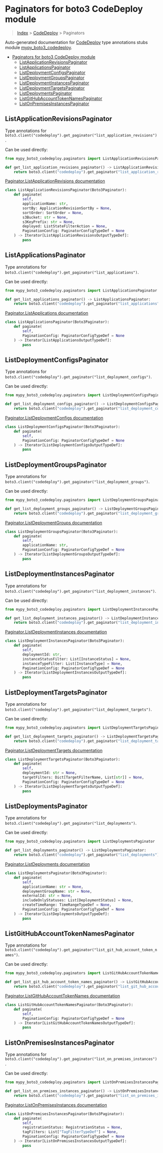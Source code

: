 # Paginators for boto3 CodeDeploy module

> [Index](../README.md) > [CodeDeploy](./README.md) > Paginators

Auto-generated documentation for [CodeDeploy](https://boto3.amazonaws.com/v1/documentation/api/latest/reference/services/codedeploy.html#CodeDeploy)
type annotations stubs module [mypy_boto3_codedeploy](https://pypi.org/project/mypy-boto3-codedeploy/).

- [Paginators for boto3 CodeDeploy module](#paginators-for-boto3-codedeploy-module)
  - [ListApplicationRevisionsPaginator](#listapplicationrevisionspaginator)
  - [ListApplicationsPaginator](#listapplicationspaginator)
  - [ListDeploymentConfigsPaginator](#listdeploymentconfigspaginator)
  - [ListDeploymentGroupsPaginator](#listdeploymentgroupspaginator)
  - [ListDeploymentInstancesPaginator](#listdeploymentinstancespaginator)
  - [ListDeploymentTargetsPaginator](#listdeploymenttargetspaginator)
  - [ListDeploymentsPaginator](#listdeploymentspaginator)
  - [ListGitHubAccountTokenNamesPaginator](#listgithubaccounttokennamespaginator)
  - [ListOnPremisesInstancesPaginator](#listonpremisesinstancespaginator)

## ListApplicationRevisionsPaginator

Type annotations for `boto3.client("codedeploy").get_paginator("list_application_revisions")`.

Can be used directly:

```python
from mypy_boto3_codedeploy.paginators import ListApplicationRevisionsPaginator

def get_list_application_revisions_paginator() -> ListApplicationRevisionsPaginator:
    return boto3.client("codedeploy").get_paginator("list_application_revisions")
```

[Paginator.ListApplicationRevisions documentation](https://boto3.amazonaws.com/v1/documentation/api/latest/reference/services/codedeploy.html#CodeDeploy.Paginator.ListApplicationRevisions)

```python
class ListApplicationRevisionsPaginator(Boto3Paginator):
    def paginate(
        self,
        applicationName: str,
        sortBy: ApplicationRevisionSortBy = None,
        sortOrder: SortOrder = None,
        s3Bucket: str = None,
        s3KeyPrefix: str = None,
        deployed: ListStateFilterAction = None,
        PaginationConfig: PaginatorConfigTypeDef = None
    ) -> Iterator[ListApplicationRevisionsOutputTypeDef]:
        pass
```
## ListApplicationsPaginator

Type annotations for `boto3.client("codedeploy").get_paginator("list_applications")`.

Can be used directly:

```python
from mypy_boto3_codedeploy.paginators import ListApplicationsPaginator

def get_list_applications_paginator() -> ListApplicationsPaginator:
    return boto3.client("codedeploy").get_paginator("list_applications")
```

[Paginator.ListApplications documentation](https://boto3.amazonaws.com/v1/documentation/api/latest/reference/services/codedeploy.html#CodeDeploy.Paginator.ListApplications)

```python
class ListApplicationsPaginator(Boto3Paginator):
    def paginate(
        self,
        PaginationConfig: PaginatorConfigTypeDef = None
    ) -> Iterator[ListApplicationsOutputTypeDef]:
        pass
```
## ListDeploymentConfigsPaginator

Type annotations for `boto3.client("codedeploy").get_paginator("list_deployment_configs")`.

Can be used directly:

```python
from mypy_boto3_codedeploy.paginators import ListDeploymentConfigsPaginator

def get_list_deployment_configs_paginator() -> ListDeploymentConfigsPaginator:
    return boto3.client("codedeploy").get_paginator("list_deployment_configs")
```

[Paginator.ListDeploymentConfigs documentation](https://boto3.amazonaws.com/v1/documentation/api/latest/reference/services/codedeploy.html#CodeDeploy.Paginator.ListDeploymentConfigs)

```python
class ListDeploymentConfigsPaginator(Boto3Paginator):
    def paginate(
        self,
        PaginationConfig: PaginatorConfigTypeDef = None
    ) -> Iterator[ListDeploymentConfigsOutputTypeDef]:
        pass
```
## ListDeploymentGroupsPaginator

Type annotations for `boto3.client("codedeploy").get_paginator("list_deployment_groups")`.

Can be used directly:

```python
from mypy_boto3_codedeploy.paginators import ListDeploymentGroupsPaginator

def get_list_deployment_groups_paginator() -> ListDeploymentGroupsPaginator:
    return boto3.client("codedeploy").get_paginator("list_deployment_groups")
```

[Paginator.ListDeploymentGroups documentation](https://boto3.amazonaws.com/v1/documentation/api/latest/reference/services/codedeploy.html#CodeDeploy.Paginator.ListDeploymentGroups)

```python
class ListDeploymentGroupsPaginator(Boto3Paginator):
    def paginate(
        self,
        applicationName: str,
        PaginationConfig: PaginatorConfigTypeDef = None
    ) -> Iterator[ListDeploymentGroupsOutputTypeDef]:
        pass
```
## ListDeploymentInstancesPaginator

Type annotations for `boto3.client("codedeploy").get_paginator("list_deployment_instances")`.

Can be used directly:

```python
from mypy_boto3_codedeploy.paginators import ListDeploymentInstancesPaginator

def get_list_deployment_instances_paginator() -> ListDeploymentInstancesPaginator:
    return boto3.client("codedeploy").get_paginator("list_deployment_instances")
```

[Paginator.ListDeploymentInstances documentation](https://boto3.amazonaws.com/v1/documentation/api/latest/reference/services/codedeploy.html#CodeDeploy.Paginator.ListDeploymentInstances)

```python
class ListDeploymentInstancesPaginator(Boto3Paginator):
    def paginate(
        self,
        deploymentId: str,
        instanceStatusFilter: List[InstanceStatus] = None,
        instanceTypeFilter: List[InstanceType] = None,
        PaginationConfig: PaginatorConfigTypeDef = None
    ) -> Iterator[ListDeploymentInstancesOutputTypeDef]:
        pass
```
## ListDeploymentTargetsPaginator

Type annotations for `boto3.client("codedeploy").get_paginator("list_deployment_targets")`.

Can be used directly:

```python
from mypy_boto3_codedeploy.paginators import ListDeploymentTargetsPaginator

def get_list_deployment_targets_paginator() -> ListDeploymentTargetsPaginator:
    return boto3.client("codedeploy").get_paginator("list_deployment_targets")
```

[Paginator.ListDeploymentTargets documentation](https://boto3.amazonaws.com/v1/documentation/api/latest/reference/services/codedeploy.html#CodeDeploy.Paginator.ListDeploymentTargets)

```python
class ListDeploymentTargetsPaginator(Boto3Paginator):
    def paginate(
        self,
        deploymentId: str = None,
        targetFilters: Dict[TargetFilterName, List[str]] = None,
        PaginationConfig: PaginatorConfigTypeDef = None
    ) -> Iterator[ListDeploymentTargetsOutputTypeDef]:
        pass
```
## ListDeploymentsPaginator

Type annotations for `boto3.client("codedeploy").get_paginator("list_deployments")`.

Can be used directly:

```python
from mypy_boto3_codedeploy.paginators import ListDeploymentsPaginator

def get_list_deployments_paginator() -> ListDeploymentsPaginator:
    return boto3.client("codedeploy").get_paginator("list_deployments")
```

[Paginator.ListDeployments documentation](https://boto3.amazonaws.com/v1/documentation/api/latest/reference/services/codedeploy.html#CodeDeploy.Paginator.ListDeployments)

```python
class ListDeploymentsPaginator(Boto3Paginator):
    def paginate(
        self,
        applicationName: str = None,
        deploymentGroupName: str = None,
        externalId: str = None,
        includeOnlyStatuses: List[DeploymentStatus] = None,
        createTimeRange: TimeRangeTypeDef = None,
        PaginationConfig: PaginatorConfigTypeDef = None
    ) -> Iterator[ListDeploymentsOutputTypeDef]:
        pass
```
## ListGitHubAccountTokenNamesPaginator

Type annotations for `boto3.client("codedeploy").get_paginator("list_git_hub_account_token_names")`.

Can be used directly:

```python
from mypy_boto3_codedeploy.paginators import ListGitHubAccountTokenNamesPaginator

def get_list_git_hub_account_token_names_paginator() -> ListGitHubAccountTokenNamesPaginator:
    return boto3.client("codedeploy").get_paginator("list_git_hub_account_token_names")
```

[Paginator.ListGitHubAccountTokenNames documentation](https://boto3.amazonaws.com/v1/documentation/api/latest/reference/services/codedeploy.html#CodeDeploy.Paginator.ListGitHubAccountTokenNames)

```python
class ListGitHubAccountTokenNamesPaginator(Boto3Paginator):
    def paginate(
        self,
        PaginationConfig: PaginatorConfigTypeDef = None
    ) -> Iterator[ListGitHubAccountTokenNamesOutputTypeDef]:
        pass
```
## ListOnPremisesInstancesPaginator

Type annotations for `boto3.client("codedeploy").get_paginator("list_on_premises_instances")`.

Can be used directly:

```python
from mypy_boto3_codedeploy.paginators import ListOnPremisesInstancesPaginator

def get_list_on_premises_instances_paginator() -> ListOnPremisesInstancesPaginator:
    return boto3.client("codedeploy").get_paginator("list_on_premises_instances")
```

[Paginator.ListOnPremisesInstances documentation](https://boto3.amazonaws.com/v1/documentation/api/latest/reference/services/codedeploy.html#CodeDeploy.Paginator.ListOnPremisesInstances)

```python
class ListOnPremisesInstancesPaginator(Boto3Paginator):
    def paginate(
        self,
        registrationStatus: RegistrationStatus = None,
        tagFilters: List["TagFilterTypeDef"] = None,
        PaginationConfig: PaginatorConfigTypeDef = None
    ) -> Iterator[ListOnPremisesInstancesOutputTypeDef]:
        pass
```